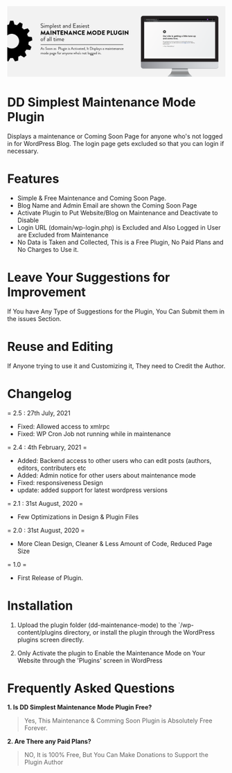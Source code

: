 ![](assets/banner-1544x500.png)

# DD Simplest Maintenance Mode Plugin

Displays a maintenance or Coming Soon Page for anyone who's not logged in for WordPress Blog.
The login page gets excluded so that you can login if necessary.

# Features

- Simple & Free Maintenance and Coming Soon Page.
- Blog Name and Admin Email are shown the Coming Soon Page
- Activate Plugin to Put Website/Blog on Maintenance and Deactivate to Disable
- Login URL (domain/wp-login.php) is Excluded and Also Logged in User are Excluded from Maintenance
- No Data is Taken and Collected, This is a Free Plugin, No Paid Plans and No Charges to Use it.

# Leave Your Suggestions for Improvement

If You have Any Type of Suggestions for the Plugin, You Can Submit them in the issues Section.

# Reuse and Editing

If Anyone trying to use it and Customizing it, They need to Credit the Author.

# Changelog

= 2.5 : 27th July, 2021
* Fixed: Allowed access to xmlrpc
* Fixed: WP Cron Job not running while in maintenance

= 2.4 : 4th February, 2021 =
* Added: Backend access to other users who can edit posts (authors, editors, contributers etc
* Added: Admin notice for other users about maintenance mode
* Fixed: responsiveness Design
* update: added support for latest wordpress versions

= 2.1 : 31st August, 2020 =
* Few Optimizations in Design & Plugin Files

= 2.0 : 31st August, 2020 =
* More Clean Design, Cleaner & Less Amount of Code, Reduced Page Size

= 1.0 =
* First Release of Plugin.



# Installation

1. Upload the plugin folder (dd-maintenance-mode) to the `/wp-content/plugins directory, or install the plugin through the WordPress plugins screen directly.

2. Only Activate the plugin to Enable the Maintenance Mode on Your Website through the 'Plugins' screen in WordPress

# Frequently Asked Questions

**1. Is DD Simplest Maintenance Mode Plugin Free?**

> Yes, This Maintenance & Comming Soon Plugin is Absolutely Free Forever.

**2. Are There any Paid Plans?**

> NO, It is 100% Free, But You Can Make Donations to Support the Plugin Author
